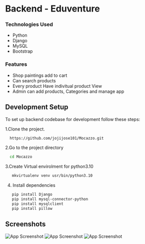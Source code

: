 # Backend - Eduventure

### Technologies Used

- Python
- Django
- MySQL
- Bootstrap
  
### Features
- Shop paintings add to cart
- Can search products
- Every product Have indivitual product View
- Admin can add products, Categories and manage app

## Development Setup

To set up backend codebase for development follow these steps:


1.Clone the project.

```bash
  https://github.com/jojijose101/Mocazzo.git
```

2.Go to the project directory

```bash
  cd Mocazzo
```
3.Create Virtual envirolment for python3.10
   
   ```bash
      mkvirtualenv venv usr/bin/python3.10
   ```

4. Install dependencies

```bash
   pip install Django
   pip install mysql-connector-python
   pip install mysqlclient
   pip install pillow

```
## Screenshots


![App Screenshot]([https://github.com/jojijose101/Mocazzo/blob/main/screenshots/Screenshot%20from%202024-04-03%2019-32-43.png])
![App Screenshot]([https://github.com/jojijose101/Mocazzo/blob/main/screenshots/Screenshot%20from%202024-04-03%2019-34-08.png])
![App Screenshot]([https://github.com/jojijose101/Mocazzo/blob/main/screenshots/Screenshot%20from%202024-04-03%2019-34-43.png])

